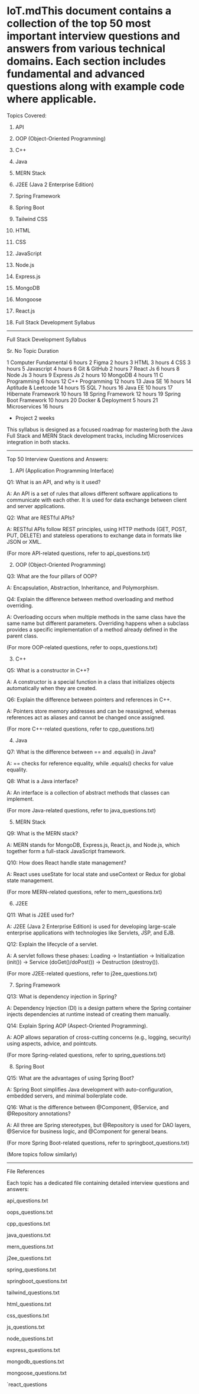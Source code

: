 # IoT.mdThis document contains a collection of the top 50 most important interview questions and answers from various technical domains. Each section includes fundamental and advanced questions along with example code where applicable.

Topics Covered:

1. API


2. OOP (Object-Oriented Programming)


3. C++


4. Java


5. MERN Stack


6. J2EE (Java 2 Enterprise Edition)


7. Spring Framework


8. Spring Boot


9. Tailwind CSS


10. HTML


11. CSS


12. JavaScript


13. Node.js


14. Express.js


15. MongoDB


16. Mongoose


17. React.js


18. Full Stack Development Syllabus




---

Full Stack Development Syllabus

Sr. No	Topic	Duration

1	Computer Fundamental	6 hours
2	Figma	2 hours
3	HTML	3 hours
4	CSS	3 hours
5	Javascript	4 hours
6	Git & GitHub	2 hours
7	React Js	6 hours
8	Node Js	3 hours
9	Express Js	2 hours
10	MongoDB	4 hours
11	C Programming	6 hours
12	C++ Programming	12 hours
13	Java SE	16 hours
14	Aptitude & Leetcode	14 hours
15	SQL	7 hours
16	Java EE	10 hours
17	Hibernate Framework	10 hours
18	Spring Framework	12 hours
19	Spring Boot Framework	10 hours
20	Docker & Deployment	5 hours
21	Microservices	16 hours
*	Project	2 weeks


This syllabus is designed as a focused roadmap for mastering both the Java Full Stack and MERN Stack development tracks, including Microservices integration in both stacks.


---

Top 50 Interview Questions and Answers:

1. API (Application Programming Interface)

Q1: What is an API, and why is it used?

A: An API is a set of rules that allows different software applications to communicate with each other. It is used for data exchange between client and server applications.


Q2: What are RESTful APIs?

A: RESTful APIs follow REST principles, using HTTP methods (GET, POST, PUT, DELETE) and stateless operations to exchange data in formats like JSON or XML.


(For more API-related questions, refer to api_questions.txt)

2. OOP (Object-Oriented Programming)

Q3: What are the four pillars of OOP?

A: Encapsulation, Abstraction, Inheritance, and Polymorphism.


Q4: Explain the difference between method overloading and method overriding.

A: Overloading occurs when multiple methods in the same class have the same name but different parameters. Overriding happens when a subclass provides a specific implementation of a method already defined in the parent class.


(For more OOP-related questions, refer to oops_questions.txt)

3. C++

Q5: What is a constructor in C++?

A: A constructor is a special function in a class that initializes objects automatically when they are created.


Q6: Explain the difference between pointers and references in C++.

A: Pointers store memory addresses and can be reassigned, whereas references act as aliases and cannot be changed once assigned.


(For more C++-related questions, refer to cpp_questions.txt)

4. Java

Q7: What is the difference between == and .equals() in Java?

A: == checks for reference equality, while .equals() checks for value equality.


Q8: What is a Java interface?

A: An interface is a collection of abstract methods that classes can implement.


(For more Java-related questions, refer to java_questions.txt)

5. MERN Stack

Q9: What is the MERN stack?

A: MERN stands for MongoDB, Express.js, React.js, and Node.js, which together form a full-stack JavaScript framework.


Q10: How does React handle state management?

A: React uses useState for local state and useContext or Redux for global state management.


(For more MERN-related questions, refer to mern_questions.txt)

6. J2EE

Q11: What is J2EE used for?

A: J2EE (Java 2 Enterprise Edition) is used for developing large-scale enterprise applications with technologies like Servlets, JSP, and EJB.


Q12: Explain the lifecycle of a servlet.

A: A servlet follows these phases: Loading -> Instantiation -> Initialization (init()) -> Service (doGet()/doPost()) -> Destruction (destroy()).


(For more J2EE-related questions, refer to j2ee_questions.txt)

7. Spring Framework

Q13: What is dependency injection in Spring?

A: Dependency Injection (DI) is a design pattern where the Spring container injects dependencies at runtime instead of creating them manually.


Q14: Explain Spring AOP (Aspect-Oriented Programming).

A: AOP allows separation of cross-cutting concerns (e.g., logging, security) using aspects, advice, and pointcuts.


(For more Spring-related questions, refer to spring_questions.txt)

8. Spring Boot

Q15: What are the advantages of using Spring Boot?

A: Spring Boot simplifies Java development with auto-configuration, embedded servers, and minimal boilerplate code.


Q16: What is the difference between @Component, @Service, and @Repository annotations?

A: All three are Spring stereotypes, but @Repository is used for DAO layers, @Service for business logic, and @Component for general beans.


(For more Spring Boot-related questions, refer to springboot_questions.txt)

(More topics follow similarly)


---

File References

Each topic has a dedicated file containing detailed interview questions and answers:

api_questions.txt

oops_questions.txt

cpp_questions.txt

java_questions.txt

mern_questions.txt

j2ee_questions.txt

spring_questions.txt

springboot_questions.txt

tailwind_questions.txt

html_questions.txt

css_questions.txt

js_questions.txt

node_questions.txt

express_questions.txt

mongodb_questions.txt

mongoose_questions.txt

`react_questions

